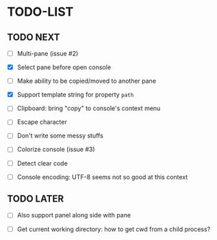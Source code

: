 
# TODO-LIST

## TODO NEXT

 - [ ] Multi-pane (issue #2)
  - [X] Select pane before open console
  - [ ] Make ability to be copied/moved to another pane

 - [X] Support template string for property `path`

 - [ ] Clipboard: bring "copy" to console's context menu

 - [ ] Escape character
  - [ ] Don't write some messy stuffs
  - [ ] Colorize console (issue #3)
  - [ ] Detect clear code

 - [ ] Console encoding: UTF-8 seems not so good at this context

## TODO LATER

 - [ ] Also support panel along side with pane

 - [ ] Get current working directory: how to get cwd from a child process?
